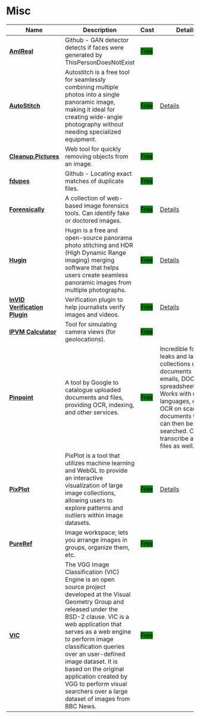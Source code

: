# Misc

| Name | Description | Cost | Details |
| --- | --- | --- | --- |
| [**AmIReal**](https://seintpl.github.io/AmIReal/) | Github - GAN detector detects if faces were generated by ThisPersonDoesNotExist | <mark style="background-color:green;">Free</mark> |  |
| [**AutoStitch**](https://mattabrown.github.io/autostitch.html) | Autostitch is a free tool for seamlessly combining multiple photos into a single panoramic image, making it ideal for creating wide-angle photography without needing specialized equipment. | <mark style="background-color:green;">Free</mark> | [Details](../../../tools/autostitch/README.md) |
| [**Cleanup.Pictures**](https://cleanup.pictures/) | Web tool for quickly removing objects from an image. | <mark style="background-color:green;">Free</mark> |  |
| [**fdupes**](https://github.com/adrianlopezroche/fdupes) | Github - Locating exact matches of duplicate files. | <mark style="background-color:green;">Free</mark> |  |
| [**Forensically**](https://29a.ch/photo-forensics/#forensic-magnifier) | A collection of web-based image forensics tools. Can identify fake or doctored images. | <mark style="background-color:green;">Free</mark> | [Details](../../../tools/forensically/README.md) |
| [**Hugin**](https://hugin.sourceforge.io/) | Hugin is a free and open-source panorama photo stitching and HDR (High Dynamic Range imaging) merging software that helps users create seamless panoramic images from multiple photographs. | <mark style="background-color:green;">Free</mark> | [Details](../../../tools/hugin/README.md) |
| [**InVID Verification Plugin**](https://www.invid-project.eu/tools-and-services/invid-verification-plugin/) | Verification plugin to help journalists verify images and videos. | <mark style="background-color:green;">Free</mark> | [Details](../../../tools/invid/README.md) |
| [**IPVM Calculator**](https://calculator.ipvm.com/) | Tool for simulating camera views (for geolocations). | <mark style="background-color:green;">Free</mark> |  |
| [**Pinpoint**](https://journaliststudio.google.com/pinpoint/about) | A tool by Google to catalogue uploaded documents and files, providing OCR, indexing, and other services. | <mark style="background-color:green;">Free</mark> | Incredible for data leaks and large collections of documents (PDFs, emails, DOCX, spreadsheets,etc). Works with most languages, can do OCR on scanned documents tha t can then be searched. Can transcribe audio files as well. |
| [**PixPlot**](https://github.com/YaleDHLab/pix-plot) | PixPlot is a tool that utilizes machine learning and WebGL to provide an interactive visualization of large image collections, allowing users to explore patterns and outliers within image datasets. | <mark style="background-color:green;">Free</mark> | [Details](../../../tools/pixplot/README.md) |
| [**PureRef**](https://www.pureref.com/index.php) | Image workspace; lets you arrange images in groups, organize them, etc. | <mark style="background-color:green;">Free</mark> |  |
| [**VIC**](http://www.robots.ox.ac.uk/~vgg/software/vic/) | The VGG Image Classification (VIC) Engine is an open source project developed at the Visual Geometry Group and released under the BSD-2 clause. VIC is a web application that serves as a web engine to perform image classification queries over an user-defined image dataset. It is based on the original application created by VGG to perform visual searchers over a large dataset of images from BBC News. | <mark style="background-color:green;">Free</mark> |  |
